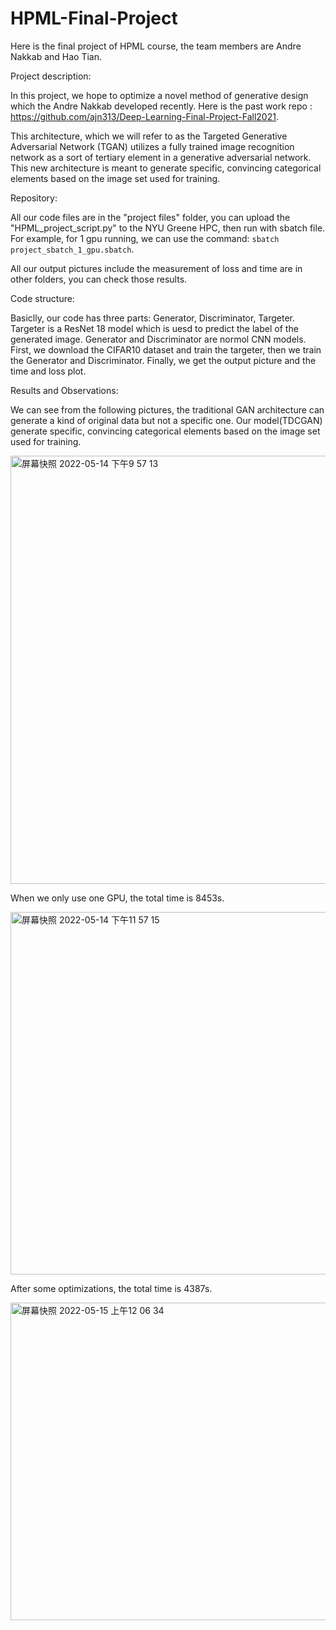 # HPML-Final-Project

Here is the final project of HPML course, the team members are Andre Nakkab and Hao Tian.

Project description:

In this project, we hope to optimize a novel method of generative design which the Andre Nakkab developed recently. Here is the past work repo : https://github.com/ajn313/Deep-Learning-Final-Project-Fall2021.

This architecture, which we will refer to as the Targeted Generative Adversarial Network (TGAN) utilizes a fully trained image recognition network as a sort of tertiary element in a generative adversarial network. This new architecture is meant to generate specific, convincing categorical elements based on the image set used for training. 

Repository:

All our code files are in the "project files" folder, you can upload the "HPML_project_script.py" to the NYU Greene HPC, then run with sbatch file.
For example, for 1 gpu running, we can use the command: `sbatch project_sbatch_1_gpu.sbatch`.

All our output pictures include the measurement of loss and time are in other folders, you can check those results.

Code structure:

Basiclly, our code has three parts: Generator, Discriminator, Targeter. Targeter is a ResNet 18 model which is uesd to predict the label of the generated image. Generator and Discriminator are normol CNN models. First, we download the CIFAR10 dataset and train the targeter, then we train the Generator and Discriminator. Finally, we get the output picture and the time and loss plot.

Results and Observations:

We can see from the following pictures, the traditional GAN architecture can generate a kind of original data but not a specific one. Our model(TDCGAN) generate specific, convincing categorical elements based on the image set used for training. 

<img width="685" alt="屏幕快照 2022-05-14 下午9 57 13" src="https://user-images.githubusercontent.com/36126865/168453946-9e2f1627-4346-480b-a2d6-00485ebe8bd9.png">

When we only use one GPU, the total time is 8453s.

<img width="580" alt="屏幕快照 2022-05-14 下午11 57 15" src="https://user-images.githubusercontent.com/36126865/168456630-c88b563d-c3eb-4753-aaa4-6cc596bdf3a7.png">

After some optimizations, the total time is 4387s.

<img width="508" alt="屏幕快照 2022-05-15 上午12 06 34" src="https://user-images.githubusercontent.com/36126865/168456767-54e3d9c9-c834-48f7-9dca-8315d4614c20.png">


